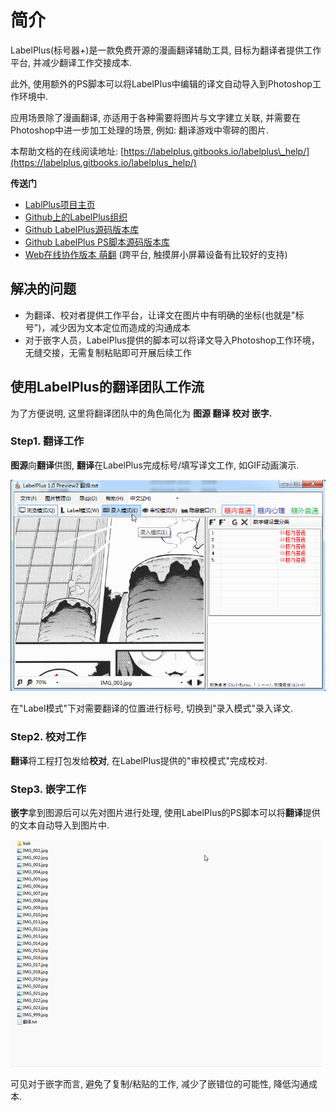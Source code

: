 # 简介

LabelPlus\(标号器+\)是一款免费开源的漫画翻译辅助工具, 目标为翻译者提供工作平台, 并减少翻译工作交接成本.

此外, 使用额外的PS脚本可以将LabelPlus中编辑的译文自动导入到Photoshop工作环境中.

应用场景除了漫画翻译, 亦适用于各种需要将图片与文字建立关联, 并需要在Photoshop中进一步加工处理的场景, 例如: 翻译游戏中零碎的图片.

本帮助文档的在线阅读地址: [https://labelplus.gitbooks.io/labelplus\_help/](https://labelplus.gitbooks.io/labelplus_help/)

**传送门**

* [LablPlus项目主页](http://noodlefighter.com/label_plus)
* [Github上的LabelPlus组织](https://github.com/LabelPlus)
* [Github LabelPlus源码版本库](https://github.com/LabelPlus/LabelPlus)
* [Github LabelPlus PS脚本源码版本库](https://github.com/LabelPlus/PS-Script)
* [Web在线协作版本 萌翻](https://moeflow.com) \(跨平台, 触摸屏小屏幕设备有比较好的支持\)

## 解决的问题

* 为翻译、校对者提供工作平台，让译文在图片中有明确的坐标\(也就是"标号"\)，减少因为文本定位而造成的沟通成本
* 对于嵌字人员，LabelPlus提供的脚本可以将译文导入Photoshop工作环境，无缝交接，无需复制粘贴即可开展后续工作

## 使用LabelPlus的翻译团队工作流

为了方便说明, 这里将翻译团队中的角色简化为 **图源 翻译 校对 嵌字.**

### Step1. 翻译工作

**图源**向**翻译**供图, **翻译**在LabelPlus完成标号/填写译文工作, 如GIF动画演示.

![](assets/11-fan-yi-yan-shi.gif)

在"Label模式"下对需要翻译的位置进行标号, 切换到"录入模式"录入译文.

### Step2. 校对工作

**翻译**将工程打包发给**校对**, 在LabelPlus提供的"审校模式"完成校对.

### Step3. 嵌字工作

**嵌字**拿到图源后可以先对图片进行处理, 使用LabelPlus的PS脚本可以将**翻译**提供的文本自动导入到图片中.

![](assets/12-qian-zi-yan-shi.gif)

可见对于嵌字而言, 避免了复制/粘贴的工作, 减少了嵌错位的可能性, 降低沟通成本.
